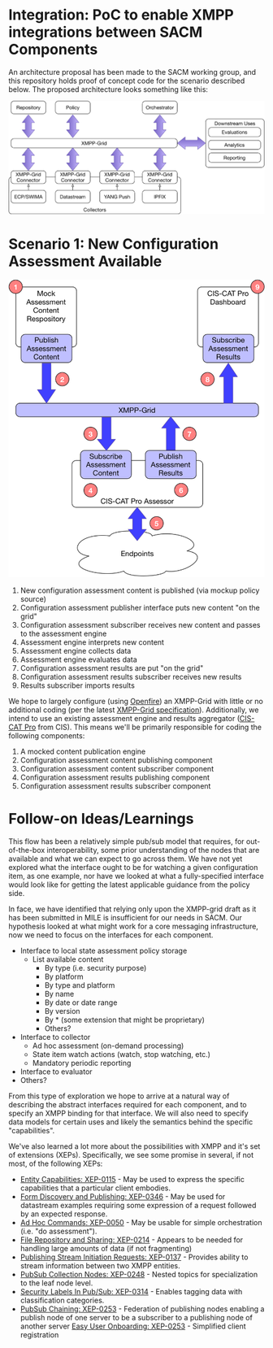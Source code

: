 # Integration: PoC to enable XMPP integrations between SACM Components
An architecture proposal has been made to the SACM working group, and this repository holds proof of concept code for the scenario described below. The proposed architecture looks something like this:

![Proposed Architecture](https://raw.githubusercontent.com/CISecurity/Integration/master/docs/img/mandm-arch.png)

# Scenario 1: New Configuration Assessment Available

![Configuration Assessment Scenario](https://raw.githubusercontent.com/CISecurity/Integration/master/docs/img/ietf-101-hackathon%202.png)

1. New configuration assessment content is published (via mockup policy source)
2. Configuration assessment publisher interface puts new content "on the grid"
3. Configuration assessment subscriber receives new content and passes to the assessment engine
4. Assessment engine interprets new content
5. Assessment engine collects data
6. Assessment engine evaluates data
7. Configuration assessment results are put "on the grid"
8. Configuration assessment results subscriber receives new results
9. Results subscriber imports results

We hope to largely configure (using [Openfire](https://www.igniterealtime.org/projects/openfire/)) an XMPP-Grid with little or no additional coding (per the latest [XMPP-Grid specification](https://datatracker.ietf.org/doc/draft-ietf-mile-xmpp-grid/)). Additionally, we intend to use an existing assessment engine and results aggregator ([CIS-CAT Pro](https://www.cisecurity.org/cybersecurity-tools/cis-cat-pro/) from CIS). This means we'll be primarily responsible for coding the following components:

1. A mocked content publication engine
2. Configuration assessment content publishing component
3. Configuration assessment content subscriber component
4. Configuration assessment results publishing component
5. Configuration assessment results subscriber component

# Follow-on Ideas/Learnings

This flow has been a relatively simple pub/sub model that requires, for out-of-the-box interoperability, some prior understanding of the nodes that are available and what we can expect to go across them. We have not yet explored what the interface ought to be for watching a given configuration item, as one example, nor have we looked at what a fully-specified interface would look like for getting the latest applicable guidance from the policy side.

In face, we have identified that relying only upon the XMPP-grid draft as it has been submitted in MILE is insufficient for our needs in SACM. Our hypothesis looked at what might work for a core messaging infrastructure, now we need to focus on the interfaces for each component.

* Interface to local state assessment policy storage
  * List available content
    * By type (i.e. security purpose)
    * By platform
    * By type and platform
    * By name
    * By date or date range
    * By version
    * By * (some extension that might be proprietary)
    * Others?
* Interface to collector
  * Ad hoc assessment (on-demand processing)
  * State item watch actions (watch, stop watching, etc.)
  * Mandatory periodic reporting
* Interface to evaluator
* Others?

From this type of exploration we hope to arrive at a natural way of describing the abstract interfaces required for each component, and to specify an XMPP binding for that interface. We will also need to specify data models for certain uses and likely the semantics behind the specific "capabilities".

We've also learned a lot more about the possibilities with XMPP and it's set of extensions (XEPs). Specifically, we see some promise in several, if not most, of the following XEPs:

* [Entity Capabilities: XEP-0115](https://xmpp.org/extensions/xep-0115.html) - May be used to express the specific capabilities that a particular client embodies.
* [Form Discovery and Publishing: XEP-0346](https://xmpp.org/extensions/xep-0346.html) - May be used for datastream examples requiring some expression of a request followed by an expected response.
* [Ad Hoc Commands: XEP-0050](https://xmpp.org/extensions/xep-0050.html) - May be usable for simple orchestration (i.e. "do assessment").
* [File Repository and Sharing: XEP-0214](https://xmpp.org/extensions/xep-0214.html) - Appears to be needed for handling large amounts of data (if not fragmenting)
* [Publishing Stream Initiation Requests: XEP-0137](https://xmpp.org/extensions/xep-0137.html) - Provides ability to stream information between two XMPP entities.
* [PubSub Collection Nodes: XEP-0248](https://xmpp.org/extensions/xep-0248.html) - Nested topics for specialization to the leaf node level.
* [Security Labels In Pub/Sub: XEP-0314](https://xmpp.org/extensions/xep-0314.html) - Enables tagging data with classification categories.
* [PubSub Chaining: XEP-0253](https://xmpp.org/extensions/xep-0253.html) - Federation of publishing nodes enabling a publish node of one server to be a subscriber to a publishing node of another server
[Easy User Onboarding: XEP-0253](https://xmpp.org/extensions/xep-0253.html) - Simplified client registration
